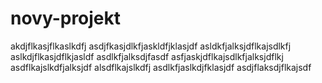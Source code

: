 # novy-projekt
akdjflkasjflkaslkdfj
asdjfkasjdlkfjaskldfjklasjdf
asldkfjalksjdflkajsdlkfj
aslkdjflkasjdflkjasldf
asdlkfjalksdjfasdf
asfjaskjdflkajsdlkfjalksjdflkj
asdflkajslkdfjalksjdf
alsdflkajslkdfj
asdlkfjaslkdjfklasjdf
asdjflaksdjflkajsdf
